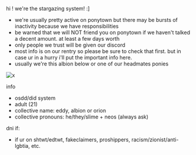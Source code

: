hi ! we're the stargazing system! :]

- we're usually pretty active on ponytown but there may be bursts of inactivity because we have responsibilities
- be warned that we will NOT friend you on ponytown if we haven't talked a decent amount. at least a few days worth
- only people we trust will be given our discord
- most info is on our rentry so please be sure to check that first. but in case ur in a hurry i'll put the important info here.
- usually we're this albion below or one of our headmates ponies

![x](https://i.imgur.com/gT8yilJ.png)

info
- osdd/did system
- adult (21)
- collective name: eddy, albion or orion
- collective pronouns: he/they/slime + neos (always ask)

dni if:
- if ur on shtwt/edtwt, fakeclaimers, proshippers, racism/zionist/anti-lgbtia, etc.
